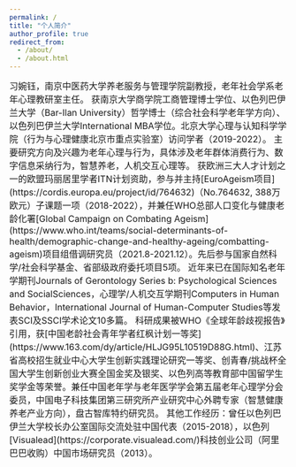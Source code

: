 ```yaml
---
permalink: /
title: "个人简介"
author_profile: true
redirect_from: 
  - /about/
  - /about.html
---
```

<span style="font-size:16px;">
习婉钰，南京中医药大学养老服务与管理学院副教授，老年社会学系老年心理教研室主任。
获南京大学商学院工商管理博士学位、以色列巴伊兰大学（Bar-Ilan University）哲学博士（综合社会科学老年学方向）、以色列巴伊兰大学International MBA学位。北京大学心理与认知科学学院（行为与心理健康北京市重点实验室）访问学者（2019-2022）。
<span style="font-size:16px;">
主要研究方向及兴趣为老年心理与行为，具体涉及老年群体消费行为、数字信息采纳行为，智慧养老，人机交互心理等。
<span style="font-size:16px;">
获欧洲三大人才计划之一的欧盟玛丽居里学者ITN计划资助，参与并主持[EuroAgeism项目](https://cordis.europa.eu/project/id/764632)（No.764632, 388万欧元）子课题一项（2018-2022），并兼任WHO总部人口变化与健康老龄化署[Global Campaign on Combating Ageism](https://www.who.int/teams/social-determinants-of-health/demographic-change-and-healthy-ageing/combatting-ageism)项目组借调研究员（2021.8-2021.12）。先后参与国家自然科学/社会科学基金、省部级政府委托项目5项。
<span style="font-size:16px;">
近年来已在国际知名老年学期刊Journals of Gerontology Series b: Psychological Sciences and SocialSciences，心理学/人机交互学期刊Computers in Human Behavior，International Journal of Human-Computer Studies等发表SCI及SSCI学术论文10多篇。
<span style="font-size:16px;">
科研成果被WHO《全球年龄歧视报告》引用，获[中国老龄社会青年学者红枫计划一等奖](https://www.163.com/dy/article/HLJG95L10519D88G.html)、江苏省高校招生就业中心大学生创新实践理论研究一等奖、创青春/挑战杯全国大学生创新创业大赛全国金奖及银奖、以色列高等教育部中国留学生奖学金等荣誉。兼任中国老年学与老年医学学会第五届老年心理学分会委员，中国电子科技集团第三研究所产业研究中心外聘专家（智慧健康养老产业方向），盘古智库特约研究员。
<span style="font-size:16px;">
其他工作经历：曾任以色列巴伊兰大学校长办公室国际交流处驻中国代表（2015-2018），以色列[Visualead](https://corporate.visualead.com/)科技创业公司（阿里巴巴收购）中国市场研究员（2013）。
